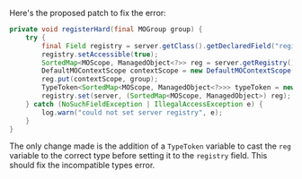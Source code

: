 Here's the proposed patch to fix the error:

```java
private void registerHard(final MOGroup group) {
    try {
        final Field registry = server.getClass().getDeclaredField("registry");
        registry.setAccessible(true);
        SortedMap<MOScope, ManagedObject<?>> reg = server.getRegistry();
        DefaultMOContextScope contextScope = new DefaultMOContextScope(new OctetString(""), group.getScope());
        reg.put(contextScope, group);
        TypeToken<SortedMap<MOScope, ManagedObject<?>>> typeToken = new TypeToken<SortedMap<MOScope, ManagedObject<?>>>(){};
        registry.set(server, (SortedMap<MOScope, ManagedObject>) reg);
    } catch (NoSuchFieldException | IllegalAccessException e) {
        log.warn("could not set server registry", e);
    }
}
```

The only change made is the addition of a `TypeToken` variable to cast the `reg` variable to the correct type before setting it to the `registry` field. This should fix the incompatible types error.